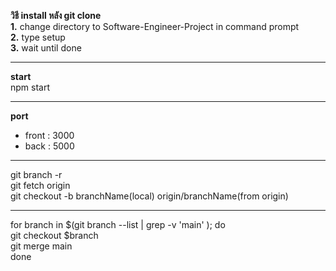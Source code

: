 **วิธี install หลัง git clone**  
**1.** change directory to Software-Engineer-Project in command prompt  
**2.** type setup  
**3.** wait until done  

---  

**start**  
npm start  

---

**port**  

- front : 3000  
- back : 5000  

---  

git branch -r  
git fetch origin  
git checkout -b branchName(local) origin/branchName(from origin)  

---  

for branch in $(git branch --list | grep -v 'main' ); do  
    git checkout $branch  
    git merge main  
done  

 
